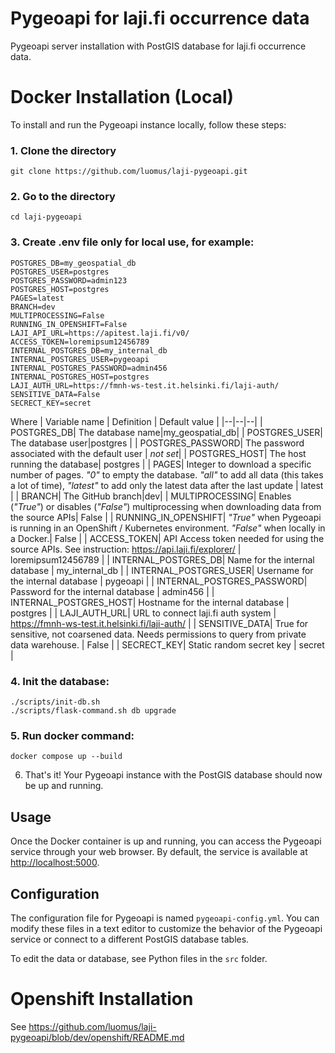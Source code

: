 

# Pygeoapi for laji.fi occurrence data
Pygeoapi server installation with PostGIS database for laji.fi occurrence data.

# Docker Installation (Local)
To install and run the Pygeoapi instance locally, follow these steps:

### 1. Clone the directory
```
git clone https://github.com/luomus/laji-pygeoapi.git
```

### 2. Go to the directory
```
cd laji-pygeoapi
```

### 3. Create .env file only for local use, for example:
```
POSTGRES_DB=my_geospatial_db
POSTGRES_USER=postgres
POSTGRES_PASSWORD=admin123
POSTGRES_HOST=postgres
PAGES=latest
BRANCH=dev
MULTIPROCESSING=False
RUNNING_IN_OPENSHIFT=False
LAJI_API_URL=https://apitest.laji.fi/v0/
ACCESS_TOKEN=loremipsum12456789
INTERNAL_POSTGRES_DB=my_internal_db
INTERNAL_POSTGRES_USER=pygeoapi
INTERNAL_POSTGRES_PASSWORD=admin456
INTERNAL_POSTGRES_HOST=postgres
LAJI_AUTH_URL=https://fmnh-ws-test.it.helsinki.fi/laji-auth/
SENSITIVE_DATA=False
SECRECT_KEY=secret
```
Where
| Variable name | Definition | Default value |
|--|--|--|
| POSTGRES_DB| The database name|my_geospatial_db|
| POSTGRES_USER| The database user|postgres |
| POSTGRES_PASSWORD| The password associated with the default user | *not set*|
| POSTGRES_HOST| The host running the database| postgres |
| PAGES| Integer to download a specific number of pages. *"0"* to empty the database. *"all"* to add all data (this takes a lot of time), *"latest"* to add only the latest data after the last update | latest |
| BRANCH| The GitHub branch|dev|
| MULTIPROCESSING| Enables (*"True"*) or disables (*"False"*) multiprocessing when downloading data from the source APIs| False               |
| RUNNING_IN_OPENSHIFT| *"True"* when Pygeoapi is running in an OpenShift / Kubernetes environment. *"False"* when locally in a Docker.| False |
| ACCESS_TOKEN| API Access token needed for using the source APIs. See instruction: https://api.laji.fi/explorer/ | loremipsum12456789 |
| INTERNAL_POSTGRES_DB| Name for the internal database | my_internal_db |
| INTERNAL_POSTGRES_USER| Username for the internal database | pygeoapi |
| INTERNAL_POSTGRES_PASSWORD| Password for the internal database | admin456 |
| INTERNAL_POSTGRES_HOST| Hostname for the internal database | postgres |
| LAJI_AUTH_URL| URL to connect laji.fi auth system | https://fmnh-ws-test.it.helsinki.fi/laji-auth/ |
| SENSITIVE_DATA| True for sensitive, not coarsened data. Needs permissions to query from private data warehouse. | False |
| SECRECT_KEY| Static random secret key | secret |

### 4. Init the database:
```
./scripts/init-db.sh
./scripts/flask-command.sh db upgrade
```

### 5. Run docker command:
```
docker compose up --build
```

6. That's it! Your Pygeoapi instance with the PostGIS  database should now be up and running.

## Usage
Once the Docker container is up and running, you can access the Pygeoapi service through your web browser. By default, the service is available at [http://localhost:5000](http://localhost:5000).

## Configuration
The configuration file for Pygeoapi is named `pygeoapi-config.yml`. You can modify these files in a text editor to customize the behavior of the Pygeoapi service or connect to a different PostGIS database tables.

To edit the data or database, see Python files in the `src` folder. 

# Openshift Installation
See https://github.com/luomus/laji-pygeoapi/blob/dev/openshift/README.md
